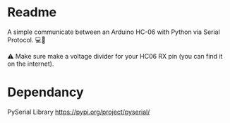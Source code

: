 # Readme
A simple communicate between an Arduino HC-06 with Python via Serial Protocol. 💻📩

⚠️ Make sure make a voltage divider for your HC06 RX pin (you can find it on the internet).

# Dependancy
PySerial Library
https://pypi.org/project/pyserial/
